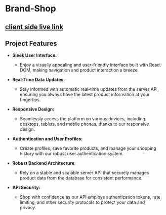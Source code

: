 # Brand-Shop

## [client side live link](https://brand-shop-clientside-frontend.web.app)

##  Project Features

- **Sleek User Interface:**
  - Enjoy a visually appealing and user-friendly interface built with React DOM, making navigation and product interaction a breeze.

- **Real-Time Data Updates:**
  - Stay informed with automatic real-time updates from the server API, ensuring you always have the latest product information at your fingertips.

- **Responsive Design:**
  - Seamlessly access the platform on various devices, including desktops, tablets, and mobile phones, thanks to our responsive design.

- **Authentication and User Profiles:**
  - Create profiles, save favorite products, and manage your shopping history with our robust user authentication system.

- **Robust Backend Architecture:**
  - Rely on a stable and scalable server API that securely manages product data from the database for consistent performance.

- **API Security:**
  - Shop with confidence as our API employs authentication tokens, rate limiting, and other security protocols to protect your data and privacy.



